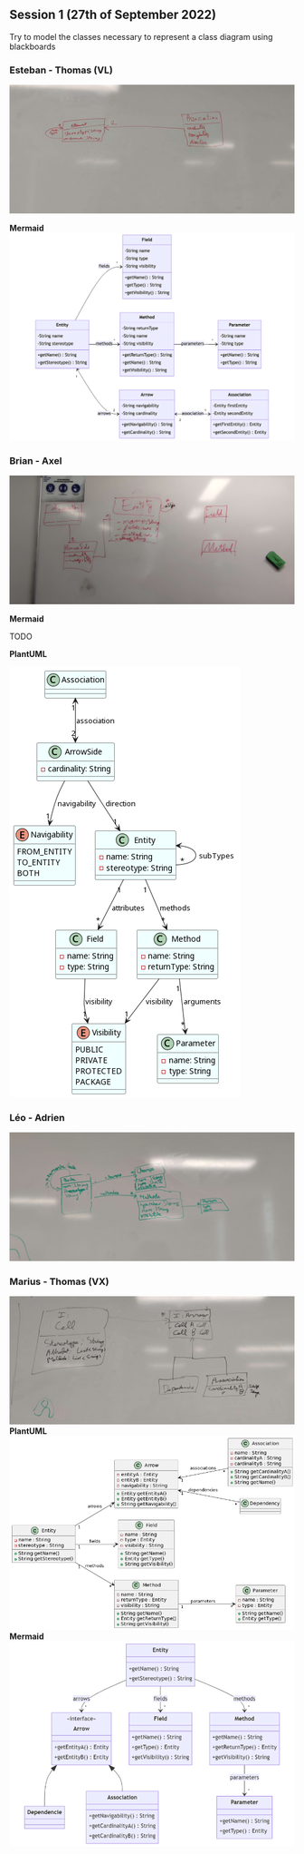 ## Session 1 (27th of September 2022)

Try to model the classes necessary to represent a class diagram using blackboards

### Esteban - Thomas (VL)

![class diagram](images/pereira_velu_class_diagram.jpg)

**Mermaid**
![mermaid class diagram](images/pereira_velu_class_diagram_mermaid.png)

### Brian - Axel

![class diagram](images/brian_axel_class_diagram.jpg)

**Mermaid**

TODO
<!-- ![mermaid class diagram](images/) -->

**PlantUML**

![PlantUML class diagram](images/BELIN_BABILLON_planUML.png)

### Léo - Adrien
![class diagram](images/leo_adrien_class_diagram.jpg)

### Marius - Thomas (VX)
![class diagram](images/vexiau-donne_class_diagram.jpg)
**PlantUML**
![class diagram](images/vexiau_donne_class_diagram_plantUML.png)
**Mermaid**
![class diagram](images/vexiau_donne_class_diagram_mermaid.png)
